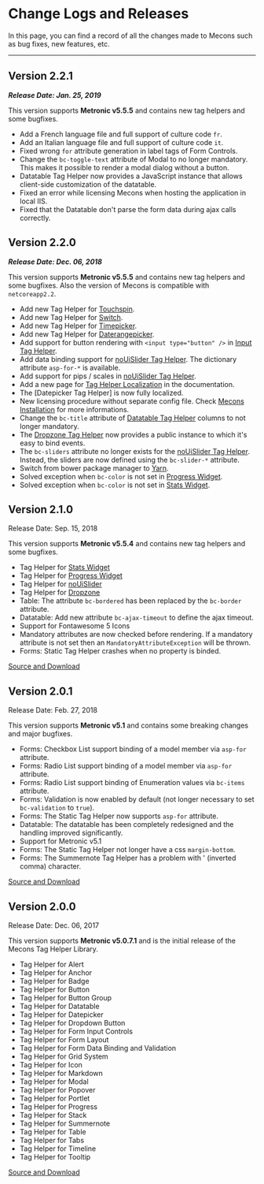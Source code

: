 # Change Logs and Releases

In this page, you can find a record of all the changes made to Mecons such as bug fixes, new features, etc.

---

## Version 2.2.1

***Release Date: Jan. 25, 2019***

This version supports **Metronic v5.5.5** and contains new tag helpers and some bugfixes.

* Add a French language file and full support of culture code `fr`.
* Add an Italian language file and full support of culture code `it`.
* Fixed wrong `for` attribute generation in label tags of Form Controls.
* Change the `bc-toggle-text` attribute of Modal to no longer mandatory. This makes it possible to render a modal dialog without a button.
* Datatable Tag Helper now provides a JavaScript instance that allows client-side customization of the datatable.
* Fixed an error while licensing Mecons when hosting the application in local IIS.
* Fixed that the Datatable don't parse the form data during ajax calls correctly.

## Version 2.2.0

***Release Date: Dec. 06, 2018***

This version supports **Metronic v5.5.5** and contains new tag helpers and some bugfixes. Also the version of Mecons is compatible with `netcoreapp2.2`.

* Add new Tag Helper for [Touchspin](forms/touchspin.md).
* Add new Tag Helper for [Switch](forms/switch.md).
* Add new Tag Helper for [Timepicker](forms/timepicker.md).
* Add new Tag Helper for [Daterangepicker](forms/daterangepicker.md).
* Add support for button rendering with `<input type="button" />` in [Input Tag Helper](forms/input.md).
* Add data binding support for [noUiSlider Tag Helper](forms/nouislider.md). The dictionary attribute `asp-for-*` is available.
* Add support for pips / scales in [noUiSlider Tag Helper](forms/nouislider.md).
* Add a new page for [Tag Helper Localization](localization.md) in the documentation.
* The [Datepicker Tag Helper] is now fully localized.
* New licensing procedure without separate config file. Check [Mecons Installation](installation/mecons-installation.md) for more informations.
* Change the `bc-title` attribute of [Datatable Tag Helper](components/datatable.md) columns to not longer mandatory.
* The [Dropzone Tag Helper](forms/dropzone.md) now provides a public instance to which it's easy to bind events.
* The `bc-sliders` attribute no longer exists for the [noUiSlider Tag Helper](forms/nouislider.md). Instead, the sliders are now defined using the `bc-slider-*` attribute.
* Switch from bower package manager to [Yarn](https://yarnpkg.com).
* Solved exception when `bc-color` is not set in [Progress Widget](content/progress-widget.md).
* Solved exception when `bc-color` is not set in [Stats Widget](content/stats-widget.md).

## Version 2.1.0

Release Date: Sep. 15, 2018

This version supports **Metronic v5.5.4** and contains new tag helpers and some bugfixes.

<ul class="changelog">
    <li class="ch-added">Tag Helper for <a href="/Documentation/Mecons?view=StatsWidget">Stats Widget</a></li>
    <li class="ch-added">Tag Helper for <a href="/Documentation/Mecons?view=ProgressWidget">Progress Widget</a></li>
    <li class="ch-added">Tag Helper for <a href="/Documentation/Mecons?view=Controls_NoUiSlider">noUiSlider</a></li>
    <li class="ch-added">Tag Helper for <a href="/Documentation/Mecons?view=Controls_Dropzone">Dropzone</a></li>
    <li class="ch-changed">Table: The attribute <code>bc-bordered</code> has been replaced by the <code>bc-border</code> attribute.</li>
    <li class="ch-changed">Datatable: Add new attribute <code>bc-ajax-timeout</code> to define the ajax timeout.</li>
    <li class="ch-changed">Support for Fontawesome 5 Icons</li>
    <li class="ch-changed">Mandatory attributes are now checked before rendering. If a mandatory attribute is not set then an <code>MandatoryAttributeException</code> will be thrown.</li>
    <li class="ch-fixed">Forms: Static Tag Helper crashes when no property is binded.</li>
</ul>

<a href="https://www.nuget.org/packages/BSolutions.Mecons/2.1.0" class="btn btn-info">
    <i class="fa fa-link"></i> Source and Download
</a>

## Version 2.0.1

Release Date: Feb. 27, 2018

This version supports **Metronic v5.1** and contains some breaking changes and major bugfixes.

<ul class="changelog">
    <li class="ch-changed">Forms: Checkbox List support binding of a model member via <code>asp-for</code> attribute.</li>
    <li class="ch-changed">Forms: Radio List support binding of a model member via <code>asp-for</code> attribute.</li>
    <li class="ch-changed">Forms: Radio List support binding of Enumeration values via <code>bc-items</code> attribute.</li>
    <li class="ch-changed">Forms: Validation is now enabled by default (not longer necessary to set <code>bc-validation</code> to <code>true</code>).</li>
    <li class="ch-changed">Forms: The Static Tag Helper now supports <code>asp-for</code> attribute.</li>
    <li class="ch-changed">Datatable: The datatable has been completely redesigned and the handling improved significantly.</li>
    <li class="ch-changed">Support for Metronic v5.1</li>
    <li class="ch-fixed">Forms: The Static Tag Helper not longer have a css <code>margin-bottom</code>.</li>
    <li class="ch-fixed">Forms: The Summernote Tag Helper has a problem with ' (inverted comma) character.</li>
</ul>

<a href="https://www.nuget.org/packages/BSolutions.Mecons/2.0.1" class="btn btn-info">
    <i class="fa fa-link"></i> Source and Download
</a>

## Version 2.0.0

Release Date: Dec. 06, 2017

This version supports **Metronic v5.0.7.1** and is the initial release of the Mecons Tag Helper Library.

<ul class="changelog">
    <li class="ch-added">Tag Helper for Alert</li>
    <li class="ch-added">Tag Helper for Anchor</li>
    <li class="ch-added">Tag Helper for Badge</li>
    <li class="ch-added">Tag Helper for Button</li>
    <li class="ch-added">Tag Helper for Button Group</li>
    <li class="ch-added">Tag Helper for Datatable</li>
    <li class="ch-added">Tag Helper for Datepicker</li>
    <li class="ch-added">Tag Helper for Dropdown Button</li>
    <li class="ch-added">Tag Helper for Form Input Controls</li>
    <li class="ch-added">Tag Helper for Form Layout</li>
    <li class="ch-added">Tag Helper for Form Data Binding and Validation</li>
    <li class="ch-added">Tag Helper for Grid System</li>
    <li class="ch-added">Tag Helper for Icon</li>
    <li class="ch-added">Tag Helper for Markdown</li>
    <li class="ch-added">Tag Helper for Modal</li>
    <li class="ch-added">Tag Helper for Popover</li>
    <li class="ch-added">Tag Helper for Portlet</li>
    <li class="ch-added">Tag Helper for Progress</li>
    <li class="ch-added">Tag Helper for Stack</li>
    <li class="ch-added">Tag Helper for Summernote</li>
    <li class="ch-added">Tag Helper for Table</li>
    <li class="ch-added">Tag Helper for Tabs</li>
    <li class="ch-added">Tag Helper for Timeline</li>
    <li class="ch-added">Tag Helper for Tooltip</li>
</ul>

<a href="https://www.nuget.org/packages/BSolutions.Mecons/2.0.0" class="btn btn-info">
    <i class="fa fa-link"></i> Source and Download
</a>
